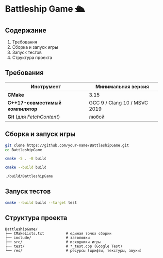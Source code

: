 # Battleship Game 🛳️

## Содержание

1. Требования
2. Сборка и запуск игры
3. Запуск тестов
4. Структура проекта

## Требования

| Инструмент                                  | Минимальная версия           |
| ------------------------------------------- | ---------------------------- |
| **CMake**                                   | 3.15                         |
| **C++17-совместимый компилятор**            | GCC 9 / Clang 10 / MSVC 2019 |
| **Git** (для *FetchContent*)                | любой                        |

## Сборка и запуск игры

```bash
git clone https://github.com/your-name/BattleshipGame.git
cd BattleshipGame

cmake -S . -B build

cmake --build build

./build/BattleshipGame
```

## Запуск тестов


```bash
cmake --build build --target test
```

## Структура проекта

```
BattleshipGame/
├── CMakeLists.txt          # единая точка сборки
├── include/                # заголовки
├── src/                    # исходники игры
├── test/                   # *_test.cpp (Google Test)
└── res/                    # ресурсы (шрифты, текстуры, звуки)
```

